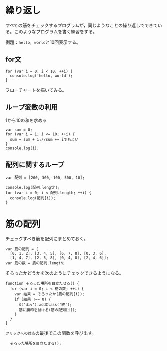 
# 繰り返し

すべての筋をチェックするプログラムが，同じようなことの繰り返しでできている。このようなプログラムを書く練習をする。

例題：`hello, world`と10回表示する。

## for文

```
for (var i = 0; i < 10; ++i) {
  console.log('hello, world');
}
```

フローチャートを描いてみる。

## ループ変数の利用

1から10の和を求める

```
var sum = 0;
for (var i = 1; i <= 10; ++i) {
  sum = sum + i;//sum += iでもよい
}
console.log(i);
```

## 配列に関するループ

```
var 配列 = [200, 300, 100, 500, 10];

console.log(配列.length);
for (var i = 0; i < 配列.length; ++i) {
  console.log(配列[i]);
}
```

# 筋の配列

チェックすべき筋を配列にまとめておく。

```
var 筋の配列 = [
  [0, 1, 2], [3, 4, 5], [6, 7, 8], [0, 3, 6],
  [1, 4, 7], [2, 5, 8], [0, 4, 8], [2, 4, 6]];
var 筋の数 = 筋の配列.length;
```

そろったかどうかを次のようにチェックできるようになる。

```
function そろった場所を目立たせる() {
  for (var i = 0; i < 筋の数; ++i) {
    var 結果 = そろったか(筋の配列[i]);
    if (結果 !== 0) {
      $('div').addClass('終');
      筋に勝印を付ける(筋の配列[i]);
    }
  }
}
```

`クリックへの対応`の最後でこの関数を呼び出す。

```
  そろった場所を目立たせる();
```
